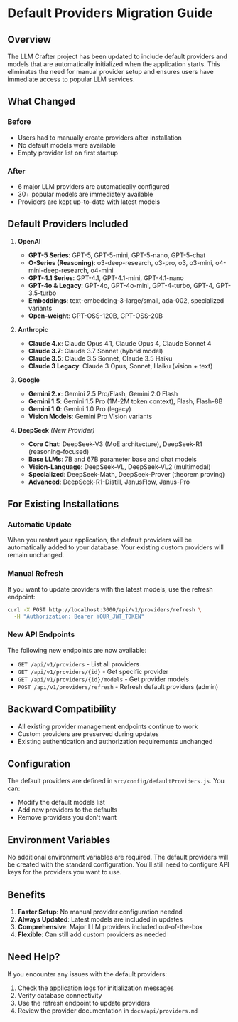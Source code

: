 # Default Providers Migration Guide

## Overview

The LLM Crafter project has been updated to include default providers and models that are automatically initialized when the application starts. This eliminates the need for manual provider setup and ensures users have immediate access to popular LLM services.

## What Changed

### Before

- Users had to manually create providers after installation
- No default models were available
- Empty provider list on first startup

### After

- 6 major LLM providers are automatically configured
- 30+ popular models are immediately available
- Providers are kept up-to-date with latest models

## Default Providers Included

1. **OpenAI**

   - **GPT-5 Series**: GPT-5, GPT-5-mini, GPT-5-nano, GPT-5-chat
   - **O-Series (Reasoning)**: o3-deep-research, o3-pro, o3, o3-mini, o4-mini-deep-research, o4-mini
   - **GPT-4.1 Series**: GPT-4.1, GPT-4.1-mini, GPT-4.1-nano
   - **GPT-4o & Legacy**: GPT-4o, GPT-4o-mini, GPT-4-turbo, GPT-4, GPT-3.5-turbo
   - **Embeddings**: text-embedding-3-large/small, ada-002, specialized variants
   - **Open-weight**: GPT-OSS-120B, GPT-OSS-20B

2. **Anthropic**

   - **Claude 4.x**: Claude Opus 4.1, Claude Opus 4, Claude Sonnet 4
   - **Claude 3.7**: Claude 3.7 Sonnet (hybrid model)
   - **Claude 3.5**: Claude 3.5 Sonnet, Claude 3.5 Haiku
   - **Claude 3 Legacy**: Claude 3 Opus, Sonnet, Haiku (vision + text)

3. **Google**

   - **Gemini 2.x**: Gemini 2.5 Pro/Flash, Gemini 2.0 Flash
   - **Gemini 1.5**: Gemini 1.5 Pro (1M-2M token context), Flash, Flash-8B
   - **Gemini 1.0**: Gemini 1.0 Pro (legacy)
   - **Vision Models**: Gemini Pro Vision variants

4. **DeepSeek** _(New Provider)_
   - **Core Chat**: DeepSeek-V3 (MoE architecture), DeepSeek-R1 (reasoning-focused)
   - **Base LLMs**: 7B and 67B parameter base and chat models
   - **Vision-Language**: DeepSeek-VL, DeepSeek-VL2 (multimodal)
   - **Specialized**: DeepSeek-Math, DeepSeek-Prover (theorem proving)
   - **Advanced**: DeepSeek-R1-Distill, JanusFlow, Janus-Pro

## For Existing Installations

### Automatic Update

When you restart your application, the default providers will be automatically added to your database. Your existing custom providers will remain unchanged.

### Manual Refresh

If you want to update providers with the latest models, use the refresh endpoint:

```bash
curl -X POST http://localhost:3000/api/v1/providers/refresh \
  -H "Authorization: Bearer YOUR_JWT_TOKEN"
```

### New API Endpoints

The following new endpoints are now available:

- `GET /api/v1/providers` - List all providers
- `GET /api/v1/providers/{id}` - Get specific provider
- `GET /api/v1/providers/{id}/models` - Get provider models
- `POST /api/v1/providers/refresh` - Refresh default providers (admin)

## Backward Compatibility

- All existing provider management endpoints continue to work
- Custom providers are preserved during updates
- Existing authentication and authorization requirements unchanged

## Configuration

The default providers are defined in `src/config/defaultProviders.js`. You can:

- Modify the default models list
- Add new providers to the defaults
- Remove providers you don't want

## Environment Variables

No additional environment variables are required. The default providers will be created with the standard configuration. You'll still need to configure API keys for the providers you want to use.

## Benefits

1. **Faster Setup**: No manual provider configuration needed
2. **Always Updated**: Latest models are included in updates
3. **Comprehensive**: Major LLM providers included out-of-the-box
4. **Flexible**: Can still add custom providers as needed

## Need Help?

If you encounter any issues with the default providers:

1. Check the application logs for initialization messages
2. Verify database connectivity
3. Use the refresh endpoint to update providers
4. Review the provider documentation in `docs/api/providers.md`
